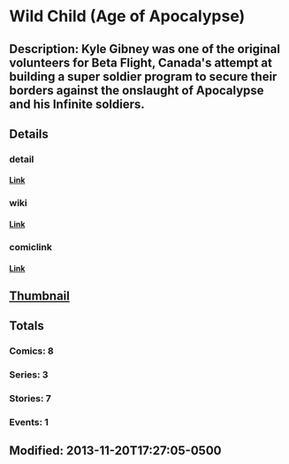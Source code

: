 # Wild Child (Age of Apocalypse)
## Description: Kyle Gibney was one of the original volunteers for Beta Flight, Canada's attempt at building a super soldier program to secure their borders against the onslaught of Apocalypse and his Infinite soldiers.
## Details
### detail
#### [Link](http://marvel.com/comics/characters/1010994/wild_child_age_of_apocalypse?utm_campaign=apiRef&utm_source=225578a89fc76f3d20fbffda5d17a88d)
### wiki
#### [Link](http://marvel.com/universe/Wild_Child_%28Age_of_Apocalypse%29?utm_campaign=apiRef&utm_source=225578a89fc76f3d20fbffda5d17a88d)
### comiclink
#### [Link](http://marvel.com/comics/characters/1010994/wild_child_age_of_apocalypse?utm_campaign=apiRef&utm_source=225578a89fc76f3d20fbffda5d17a88d)
## [Thumbnail](http://i.annihil.us/u/prod/marvel/i/mg/2/c0/528d36110a1b9.jpg)
## Totals
### Comics: 8
### Series: 3
### Stories: 7
### Events: 1
## Modified: 2013-11-20T17:27:05-0500